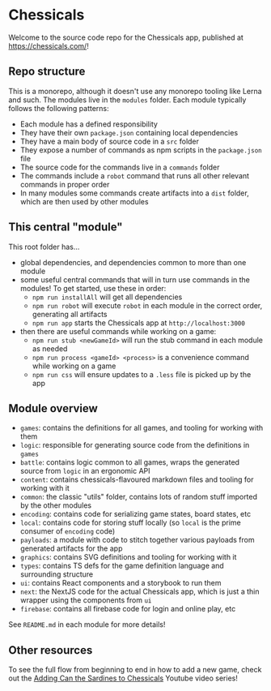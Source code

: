 # Chessicals

Welcome to the source code repo for the Chessicals app, published at https://chessicals.com/!

## Repo structure

This is a monorepo, although it doesn't use any monorepo tooling like Lerna and such. The modules live in the `modules` folder. Each module typically follows the following patterns:

- Each module has a defined responsibility
- They have their own `package.json` containing local dependencies
- They have a main body of source code in a `src` folder
- They expose a number of commands as npm scripts in the `package.json` file
- The source code for the commands live in a `commands` folder
- The commands include a `robot` command that runs all other relevant commands in proper order
- In many modules some commands create artifacts into a `dist` folder, which are then used by other modules

## This central "module"

This root folder has...

- global dependencies, and dependencies common to more than one module
- some useful central commands that will in turn use commands in the modules! To get started, use these in order:
  - `npm run installAll` will get all dependencies
  - `npm run robot` will execute `robot` in each module in the correct order, generating all artifacts
  - `npm run app` starts the Chessicals app at `http://localhost:3000`
- then there are useful commands while working on a game:
  - `npm run stub <newGameId>` will run the stub command in each module as needed
  - `npm run process <gameId> <process>` is a convenience command while working on a game
  - `npm run css` will ensure updates to a `.less` file is picked up by the app

## Module overview

- `games`: contains the definitions for all games, and tooling for working with them
- `logic`: responsible for generating source code from the definitions in `games`
- `battle`: contains logic common to all games, wraps the generated source from `logic` in an ergonomic API
- `content`: contains chessicals-flavoured markdown files and tooling for working with it
- `common`: the classic "utils" folder, contains lots of random stuff imported by the other modules
- `encoding`: contains code for serializing game states, board states, etc
- `local`: contains code for storing stuff locally (so `local` is the prime consumer of `encoding` code)
- `payloads`: a module with code to stitch together various payloads from generated artifacts for the app
- `graphics`: contains SVG definitions and tooling for working with it
- `types`: contains TS defs for the game definition language and surrounding structure
- `ui`: contains React components and a storybook to run them
- `next`: the NextJS code for the actual Chessicals app, which is just a thin wrapper using the components from `ui`
- `firebase`: contains all firebase code for login and online play, etc

See `README.md` in each module for more details!

## Other resources

To see the full flow from beginning to end in how to add a new game, check out the [Adding Can the Sardines to Chessicals](https://www.youtube.com/playlist?list=PL-CCrKYYRXY4yNTCPPIXAse4KxmAXYZxf) Youtube video series!
